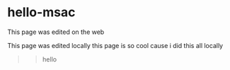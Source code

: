 # hello-msac
This page was edited on the web

This page was edited locally
 this page is so cool cause i did this all locally 
>>hello